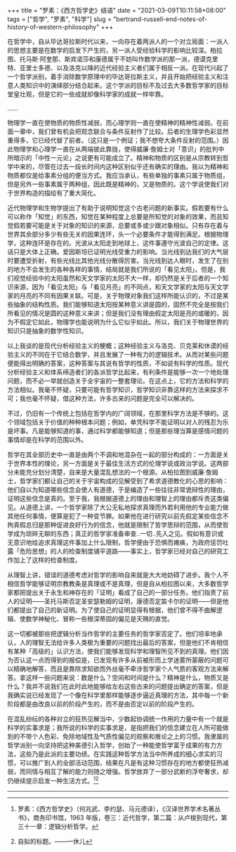 +++
title = "罗素：《西方哲学史》结语"
date = "2021-03-09T10:11:58+08:00"
tags = ["哲学", "罗素", "科学"]
slug = "bertrand-russell-end-notes-of-history-of-western-philosophy"
+++

在哲学中，自从毕达哥拉斯时代以来，一向存在着两派人的一个对立局面：一派人的思想主要是在数学的启发下产生的，另一派人受经验科学的影响比较深。柏拉图、托马斯·阿奎那、斯宾诺莎和康德属于不妨叫作数学派的那一派，德谟克里特、亚里士多德、以及洛克以降的近代经验主义者们属于相反一派。在现代兴起了一个哲学派别，着手消除数学原理中的毕达哥拉斯主义，并且开始把经验主义和注意人类知识中的演绎部分结合起来。这个学派的目标不及过去大多数哲学家的目标堂皇壮观，但是它的一些成就却像科学家的成就一样牢靠。

……

物理学一直在使物质的物质性减弱，而心理学则一直在使精神的精神性减弱。在前面一章中，我们曾有机会把观念联合与条件反射作了比较。后者的生理学色彩显然重得多，它已经代替了前者。（这只是一个例证；我不想夸大条件反射的范围。）因此物理学和心理学一直在从两端彼此靠拢，使得威廉·詹姆士对「意识」的批判中所暗示的「中性一元论」之说更有可能成立了。精神和物质的区别是从宗教转到哲学中来的，尽管在过去一段长时间内这种区别似乎还有确实的理由。我以为精神和物质都仅是给事素分组的便当方式。我应当承认，有些单独的事素只属于物质组，但是另外一些事素属于两种组，因此既是精神的，又是物质的。这个学说使我们对于世界构造的描绘有了重大简化。

近代物理学和生物学提出了有助于说明知觉这个古老问题的新事实。假若要有什么可以称作「知觉」的东西，知觉在某种程度上总要是所知觉的对象的效果，而且知觉假若要可能是关于对象的知识的来源，总要或多或少跟对象相似。只有存在着与世界其余部分多少有些无关的因果连环，头一个必要条件才能得到满足。根据物理学，这种连环是存在的。光波从太阳走到地球上，这件事遵守光波自己的定律。这话只是大体上正确。爱因斯坦已证明光线受重力的影响。当光线到达我们的大气层时要遭受折射，有些光线比其他光线分散得厉害。当光线到达人眼时，发生了在别的地方不会发生的各种各样的事情，结局就是我们所说的「看见太阳」。但是，我们视觉经验中的太阳虽然和天文学家的太阳不大一样，却仍然是关于后者的一个知识来源，因为「看见太阳」与「看见月亮」的不同点，和天文学家的太阳与天文学家的月亮的不同有因果关联。可是，关于物理对象我们这样所能认识的，不过是某些抽象的结构性质。我们能够知道太阳按某种意义讲是圆的，固然不完全是按我们所看见的情况是圆的这种意义来讲；但是我们没有理由假定太阳是亮的或暖的，因为不假定它如此，物理学也能说明为什么它似乎如此。所以，我们关于物理世界的知识只是抽象的数学性知识。

以上我谈的是现代分析经验主义的梗概；这种经验主义与洛克、贝克莱和休谟的经验主义的不同在于它结合数学，并且发展了一种有力的逻辑技术。从而对某些问题便能得出明确的答案，这种答案与其说有哲学的性质，不如说有科学的性质。现代分析经验主义和体系缔造者们的各派哲学比起来，有利条件是能够一次一个地处理问题，而不必一举就创造关于全宇宙的一整套理论。在这点上，它的方法和科学的方法相似。我毫不怀疑，只要可能有哲学知识，哲学知识非靠这样的方法来探求不可；我也毫不怀疑，借这种方法，许多古来的问题是完全可以解决的。

不过，仍旧有一个传统上包括在哲学内的广阔领域，在那里科学方法是不够的。这个领域包括关于价值的种种根本问题；例如，单凭科学不能证明以对人的残忍为乐是坏事。凡是能够知道的事，通过科学都能够知道；但是那些理当算是感情问题的事情却是在科学的范围以外。

哲学在其全部历史中一直是由两个不调和地混杂在一起的部分构成的：一方面是关于世界本性的理论，另一方面是关于最佳生活方式的伦理学说或政治学说。这两部分未能充分划分清楚，自来是大量混乱想法的一个根源。从柏拉图到威廉·詹姆士，哲学家们都让自己的关于宇宙构成的见解受到了希求道德教化的心思的影响：他们自以为知道哪些信念会使人有道德，于是编造了一些往往非常诡辩性的理由，证明这些信念是真的。至于我，我根据道德上的理由和理智上的理由都斥责这类偏见。从道德上讲，一个哲学家除了大公无私地探求真理而外若利用他的专业能力做其他任何事情，便算是犯了一种变节罪。如果他在进行研究以前先假定某些信念不拘真假总归是那种促进良好行为的信念，他就是限制了哲学思辩的范围，从而使哲学成为琐碎无聊的东西；真正的哲学家准备审查..一切..先入之见。假如有意识或无意识地给追求真理这件事加上什么限制，哲学便由于恐惧而瘫痪，为政府惩罚吐露「危险思想」的人的检查制度铺平道路——事实上，哲学家已经对自己的研究工作加上了这样的检查制度。

从理智上讲，错误的道德考虑对哲学的影响自来就是大大地妨碍了进步。我个人不相信哲学能够证明宗教教条是真理或不是真理，但是自从柏拉图以来，大多数哲学家都把提出关于永生和神存在的「证明」看成了自己的一部分任务。他们指责了前人的证明——圣托马斯否定圣安瑟勒姆的证明，康德否定笛卡尔的证明——但是他们都提出了自己的新证明。为了使自己的证明显得有根据，他们曾不得不曲解逻辑、使数学神秘化、冒称一些根深蒂固的偏见是天赐的直觉。

这一切都被那些把逻辑分析当作哲学的主要任务的哲学家否定了。他们坦率地承认，人的理智无法给许多人类极为重要的问题找出最后的答案，但是他们不肯相信有某种「高级的」认识方法，使我们能够发现科学和理智所见不到的真理。他们因为否认这一点而得到的报偿是，已发现有许多从前被形而上学迷雾所蒙蔽的问题可以精确地解答，而且是靠除求知欲而外丝毫不牵涉哲学家个人气质的客观方法来解答。拿这样一些问题来说：数是什么？空间和时间是什么？精神是什么，物质又是什么？我并不说我们在此时此地能够给左右这些古来的问题提出确定的答案，但是我确实说已经发现了一个像在科学里那样能够逐步逼近真理的方法，其中每一个新阶段都是由改良以前的阶段产生的，而不是由否定以前的阶段产生的。

在混乱纷纭的各种对立的狂热见解当中，少数起协调统一作用的力量中有一个就是科学的实事求是；我所说的科学的实事求是，是指把我们的信念建立在人所可能做到的不带个人色彩、免除地域性及气质性偏见的观察和推论之上的习惯。我隶属的哲学派别一向坚持把这种美德引入哲学，创始了一种能使哲学富于成果的有力方法，这些乃是此派的主要功绩。在实践这种哲学方法当中所养成的细心求实的习惯，可以推广到人的全部活动范围，结果在凡是有这种习惯存在的地方都使狂热减弱，而同情与相互了解的能力则随之增强。哲学放弃了一部分武断的浮夸奢求，却仍继续提示启发一种生活方式。[^1][^2]

---

[^1]: 罗素：《西方哲学史》（何兆武、李约瑟、马元德译），《汉译世界学术名著丛书》，商务印书馆，1963 年版，卷三：近代哲学，第二篇：从卢梭到现代，第三十一章：逻辑分析哲学。
[^2]: 自拟的标题。——一休儿
